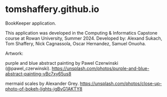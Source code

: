 # tomshaffery.github.io
BookKeeper application.

This application was developed in the Computing & Informatics Capstone course at Rowan University, Summer 2024.
Developed by: Alexand Sukach, Tom Shaffery, Nick Cagnassola, Oscar Hernandez, Samuel Onuoha.

Artwork:

purple and blue abstract painting by Pawel Czerwinski (@pawel_czerwinski). https://unsplash.com/photos/purple-and-blue-abstract-painting-vBc7xy65us8

mermaid scales by Alexander Grey. https://unsplash.com/photos/close-up-photo-of-bokeh-lights-igBvG1AKTY8